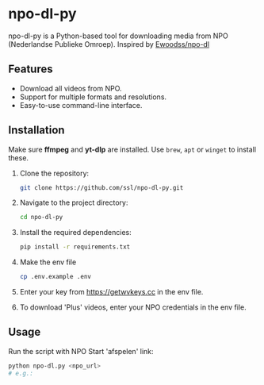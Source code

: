 # npo-dl-py

npo-dl-py is a Python-based tool for downloading media from NPO (Nederlandse Publieke Omroep). Inspired by [Ewoodss/npo-dl](https://github.com/Ewoodss/npo-dl)

## Features

- Download all videos from NPO.
- Support for multiple formats and resolutions.
- Easy-to-use command-line interface.

## Installation

Make sure **ffmpeg** and **yt-dlp** are installed. Use `brew`, `apt` or `winget` to install these.

1. Clone the repository:
    ```bash
    git clone https://github.com/ssl/npo-dl-py.git
    ```
2. Navigate to the project directory:
    ```bash
    cd npo-dl-py
    ```
3. Install the required dependencies:
    ```bash
    pip install -r requirements.txt
    ```
4. Make the env file
    ```bash
    cp .env.example .env
    ```
5. Enter your key from https://getwvkeys.cc in the env file.

6. To download 'Plus' videos, enter your NPO credentials in the env file.

## Usage

Run the script with NPO Start 'afspelen' link:
```bash
python npo-dl.py <npo_url>
# e.g.:
```